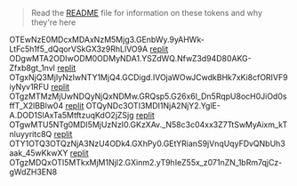 > Read the [README](https://github.com/SammyWhamy/invalidate-tokens/blob/main/README.md) file for information on these tokens and why they're here

OTEwNzE0MDcxMDAxNzM5Mjg3.GEnbWy.9yAHWk-LtFc5h1f5_dQqorVSkGX3z9RhLlVO9A [replit](https://replit.com/@SubhanshuKumar2/Bot-with-Advanced-Dashboard#config.json)
ODgwMTA2ODIwODM0ODMyNDA1.YSZdWQ.NfwZ3d94D80AKG-Zfxb8gt_1nvI            [replit](https://replit.com/@MinitureGamer/Guard#config.json)
OTgxNjQ3MjIyNzIwNTY1MjQ4.GCDigd.IVOjaWOwJCwdkBHk7xKi8cfORIVF9iyNyv1RFU [replit](https://replit.com/@Raindominguez/lucie?v=1#config/config.json)
OTgzMTMzMjUwNDQyNjQxNDMw.GRQsp5.G26x6l_Dn5RqpU8ocH0JiOd0sffT_X2lBBlw04 [replit](https://replit.com/@LixLix2/Saturn-bot?v=1#config.json)
OTQyNDc3OTI3MDI1NjA2NjY2.YglE-A.DOD1SlAxTa5MtftzuqKdO2jZSjg            [replit](https://replit.com/@The-real-Purple/Brotherhood-of-Steel?v=1#config.json)
OTgwMTU5NTg0MDI5MjUzNzI0.GKzXAv._N58c3c04xx3Z7TtSwMyAixm_kTnluyyritc8Q [replit](https://replit.com/@aabdllhlSlHy)
OTY1OTQ3OTQzNjA3NzU4ODk4.GXhPy0.GEtYRianS9jVnqUqyFDvQNbUh3aak_45wKkwXY [replit](https://replit.com/@ngyanng/disckk#config.json)
OTgzMDQxOTI5MTkxMjM1NjI2.GXinm2.yT9hIeZ55x_z071nZN_1bRm7qjCz-gWdZH3EN8 
